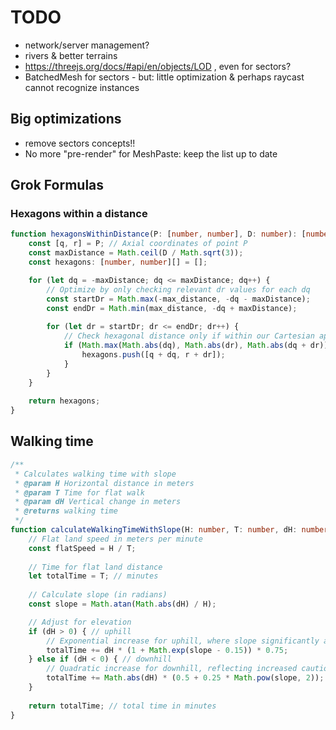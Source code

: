 # TODO

- network/server management?
- rivers & better terrains
- https://threejs.org/docs/#api/en/objects/LOD , even for sectors?
- BatchedMesh for sectors - but: little optimization & perhaps raycast cannot recognize instances

## Big optimizations

- remove sectors concepts!!
- No more "pre-render" for MeshPaste: keep the list up to date

## Grok Formulas

### Hexagons within a distance

```ts
function hexagonsWithinDistance(P: [number, number], D: number): [number, number][] {
    const [q, r] = P; // Axial coordinates of point P
    const maxDistance = Math.ceil(D / Math.sqrt(3));
    const hexagons: [number, number][] = [];

    for (let dq = -maxDistance; dq <= maxDistance; dq++) {
        // Optimize by only checking relevant dr values for each dq
        const startDr = Math.max(-max_distance, -dq - maxDistance);
        const endDr = Math.min(max_distance, -dq + maxDistance);
        
        for (let dr = startDr; dr <= endDr; dr++) {
            // Check hexagonal distance only if within our Cartesian approximation
            if (Math.max(Math.abs(dq), Math.abs(dr), Math.abs(dq + dr)) <= maxDistance) {
                hexagons.push([q + dq, r + dr]);
            }
        }
    }
    
    return hexagons;
}
```

## Walking time

```ts
/**
 * Calculates walking time with slope
 * @param H Horizontal distance in meters
 * @param T Time for flat walk
 * @param dH Vertical change in meters
 * @returns walking time
 */
function calculateWalkingTimeWithSlope(H: number, T: number, dH: number): number {
    // Flat land speed in meters per minute
    const flatSpeed = H / T;
    
    // Time for flat land distance
    let totalTime = T; // minutes
    
    // Calculate slope (in radians)
    const slope = Math.atan(Math.abs(dH) / H);

    // Adjust for elevation
    if (dH > 0) { // uphill
        // Exponential increase for uphill, where slope significantly affects time
        totalTime += dH * (1 + Math.exp(slope - 0.15)) * 0.75;
    } else if (dH < 0) { // downhill
        // Quadratic increase for downhill, reflecting increased caution
        totalTime += Math.abs(dH) * (0.5 + 0.25 * Math.pow(slope, 2));
    }
    
    return totalTime; // total time in minutes
}
```